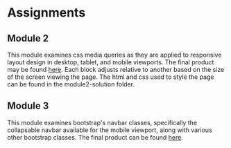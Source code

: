 # Assignments

## Module 2

This module examines css media queries as they are applied to responsive layout design in desktop, tablet, and mobile viewports. The final product may be found [here](https://cyw214.github.io/html-css-javascript-for-web-dev/module2-solution/). Each block adjusts relative to another based on the size of the screen viewing the page. The html and css used to style the page can be found in the module2-solution folder.

##  Module 3

This module examines bootstrap's navbar classes, specifically the collapsable navbar available for the mobile viewport, along with various other bootstrap classes. The final product can be found [here](https://cyw214.github.io/html-css-javascript-for-web-dev/module3-solution).
